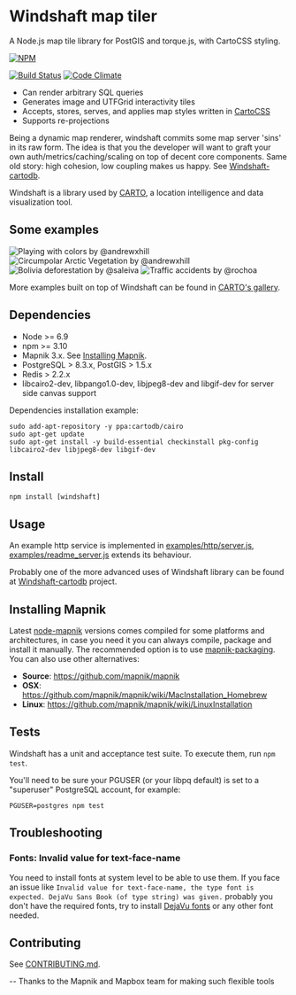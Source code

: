 Windshaft map tiler
===================

A Node.js map tile library for PostGIS and torque.js, with CartoCSS styling.

[![NPM](https://nodei.co/npm/windshaft.png?downloads=true&downloadRank=true)](https://nodei.co/npm/windshaft)

[![Build Status](https://travis-ci.org/CartoDB/Windshaft.png?branch=master)](https://travis-ci.org/CartoDB/Windshaft)
[![Code Climate](https://codeclimate.com/github/CartoDB/Windshaft/badges/gpa.png)](https://codeclimate.com/github/CartoDB/Windshaft)

* Can render arbitrary SQL queries
* Generates image and UTFGrid interactivity tiles
* Accepts, stores, serves, and applies map styles written in [CartoCSS](https://github.com/mapbox/carto/blob/master/docs/latest.md)
* Supports re-projections

Being a dynamic map renderer, windshaft commits some map server 'sins' in
its raw form. The idea is that you the developer will want to graft your
own auth/metrics/caching/scaling on top of decent core components. Same
old story: high cohesion, low coupling makes us happy.
See [Windshaft-cartodb](https://github.com/CartoDB/Windshaft-cartodb).

Windshaft is a library used by [CARTO](https://carto.com/), a location intelligence and data visualization tool.


Some examples
-------------
![Playing with colors by @andrewxhill](https://github.com/CartoDB/Windshaft/raw/master/examples/images/screen_0.png) ![Circumpolar Arctic Vegetation by @andrewxhill](https://github.com/CartoDB/Windshaft/raw/master/examples/images/screen_1.png)
![Bolivia deforestation by @saleiva](https://github.com/CartoDB/Windshaft/raw/master/examples/images/screen_2.png) ![Traffic accidents by @rochoa](https://github.com/CartoDB/Windshaft/raw/master/examples/images/screen_3.png)

More examples built on top of Windshaft can be found in [CARTO's gallery](http://carto.com/gallery/).


Dependencies
------------
* Node >= 6.9
* npm >= 3.10
* Mapnik 3.x. See [Installing Mapnik](#installing-mapnik).
* PostgreSQL > 8.3.x, PostGIS > 1.5.x
* Redis > 2.2.x
* libcairo2-dev, libpango1.0-dev, libjpeg8-dev and libgif-dev for server side canvas support

Dependencies installation example:

```shell
sudo add-apt-repository -y ppa:cartodb/cairo
sudo apt-get update
sudo apt-get install -y build-essential checkinstall pkg-config libcairo2-dev libjpeg8-dev libgif-dev
```

Install
-------
```
npm install [windshaft]
```


Usage
-----

An example http service is implemented in [examples/http/server.js](examples/http/server.js),
[examples/readme_server.js](examples/readme_server.js) extends its behaviour.

Probably one of the more advanced uses of Windshaft library can be found at
[Windshaft-cartodb](https://github.com/CartoDB/Windshaft-cartodb) project.


Installing Mapnik
-----------------

Latest [node-mapnik](https://github.com/mapnik/node-mapnik) versions comes
compiled for some platforms and architectures, in case you need it you can
always compile, package and install it manually. The recommended option is
to use [mapnik-packaging](https://github.com/mapnik/mapnik-packaging). You
can also use other alternatives:

 - **Source**: https://github.com/mapnik/mapnik
 - **OSX**: https://github.com/mapnik/mapnik/wiki/MacInstallation_Homebrew
 - **Linux**: https://github.com/mapnik/mapnik/wiki/LinuxInstallation

Tests
-----

Windshaft has a unit and acceptance test suite.
To execute them, run `npm test`.

You'll need to be sure your PGUSER (or your libpq default) is
set to a "superuser" PostgreSQL account, for example:

```shell
PGUSER=postgres npm test
```


Troubleshooting
---------------

### Fonts: Invalid value for text-face-name

You need to install fonts at system level to be able to use them. If you face an issue like `Invalid value for
text-face-name, the type font is expected. DejaVu Sans Book (of type string) was given.` probably you don't have the
required fonts, try to install [DejaVu fonts](http://dejavu-fonts.org/wiki/Download) or any other font needed.

Contributing
------------

See [CONTRIBUTING.md](CONTRIBUTING.md).


--
Thanks to the Mapnik and Mapbox team for making such flexible tools
